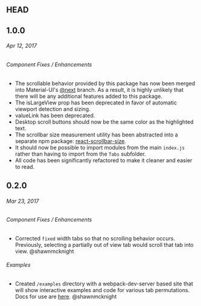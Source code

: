 ## HEAD

## 1.0.0

###### _Apr 12, 2017_

###### Component Fixes / Enhancements

- The scrollable behavior provided by this package has now been merged into Material-UI's [@next](https://github.com/callemall/material-ui/tree/next) branch.  As a result, it is highly unlikely that there will be any additional features added to this package.
- The isLargeView prop has been deprecated in favor of automatic viewport detection and sizing.
- valueLink has been deprecated.
- Desktop scroll buttons should now be the same color as the highlighted text.
- The scrollbar size measurement utility has been abstracted into a separate npm package: [react-scrollbar-size](https://www.npmjs.com/package/react-scrollbar-size).
- It should now be possible to import modules from the main `index.js` rather than having to import from the `Tabs` subfolder.
- All code has been significantly refactored to make it cleaner and easier to read.

## 0.2.0

###### _Mar 23, 2017_

###### Component Fixes / Enhancements

- Corrected `fixed` width tabs so that no scrolling behavior occurs. Previously, selecting a partially out of view tab would scroll that tab into view. @shawnmcknight

###### Examples

- Created `/examples` directory with a webpack-dev-server based site that will show interactive examples and code for various tab permutations. Docs for use are [here](https://github.com/STORIS/material-ui-scrollable-tabs/blob/master/examples/README.md). @shawnmcknight
